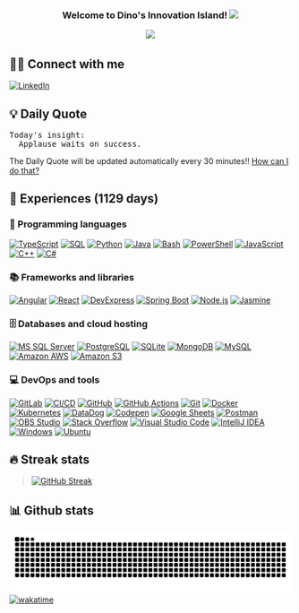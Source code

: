 <h3 align="center">
  Welcome to Dino's Innovation Island!
  <img src="https://media.giphy.com/media/hvRJCLFzcasrR4ia7z/giphy.gif" width="28">
</h3>

<p align="center">
  <a href="https://github.com/dino-claw"><img src="https://readme-typing-svg.herokuapp.com/?lines=Full-stack+developer;DevOps+Engineer;Experienced+in+diverse+technologies&center=true&width=450&height=45"></a>
</p>

## 🙋‍♂️ Connect with me

<p align="left">
  <a href="http://linkedin.com/in/dino-truong-356547322/"><img alt="LinkedIn" title="LinkedIn " src="https://img.shields.io/badge/LinkedIn-0077b5.svg?&style=for-the-badge&logo=0077b5&logoColor=white"></a> 
</p>

## 💡 Daily Quote
<pre>
Today's insight:  
  Applause waits on success. 
</pre>
The Daily Quote will be updated automatically every 30 minutes!! [How can I do that?](https://github.com/dino-claw/dino-claw)
## 🌟 Experiences (1129 days)

### 🧮 Programming languages

<p>
    <a href="https://github.com/search?q=user%3Adino-claw+is%3Arepo+language%3ATypeScript+&type=repositories"><img alt="TypeScript" src="https://img.shields.io/badge/TypeScript%20-%23007ACC.svg?logo=typescript&logoColor=white"></a>
    <a href="https://github.com/search?q=user%3Adino-claw+is%3Arepo+language%3ASQL+&type=repositories"><img alt="SQL" src="https://img.shields.io/badge/SQL%20-%230085A1.svg?logo=amazon-dynamodb&logoColor=white"></a>
    <a href="https://github.com/search?q=user%3Adino-claw+is%3Arepo+language%3APython+&type=repositories"><img alt="Python" src="https://img.shields.io/badge/Python%20-%23306998.svg?logo=python&logoColor=white"></a>
    <a href="https://github.com/search?q=user%3Adino-claw+is%3Arepo+language%3AJava+&type=repositories"><img alt="Java" src="https://img.shields.io/badge/Java%20-%23E94C2F.svg?logo=java&logoColor=white"></a>
    <a href="https://github.com/search?q=user%3Adino-claw+is%3Arepo+language%3ABash+&type=repositories"><img alt="Bash" src="https://img.shields.io/badge/Bash%20-%234E5B5E.svg?logo=gnu-bash&logoColor=white"></a>
    <a href="https://github.com/search?q=user%3Adino-claw+is%3Arepo+language%3APowerShell+&type=repositories"><img alt="PowerShell" src="https://img.shields.io/badge/PowerShell%20-%230096D6.svg?logo=powershell&logoColor=white"></a>
    <a href="https://github.com/search?q=user%3Adino-claw+is%3Arepo+language%3AJavaScript+&type=repositories"><img alt="JavaScript" src="https://img.shields.io/badge/JavaScript%20-%23F7DF1E.svg?logo=javascript&logoColor=black"></a>
    <a href="https://github.com/search?q=user%3Adino-claw+is%3Arepo+language%3AC%2B%2B++++&type=repositories"><img alt="C++" src="https://img.shields.io/badge/C++%20-%230056A0.svg?logo=c%2B%2B&logoColor=white"></a>
    <a href="https://github.com/search?q=user%3Adino-claw+is%3Arepo+language%3AC%23+&type=repositories"><img alt="C#" src="https://img.shields.io/badge/C%23%20-%236A1B9A.svg?logo=c-sharp&logoColor=white"></a>
</p>


### 📚 Frameworks and libraries

<p>
  <a href="#"><img alt="Angular" src="https://img.shields.io/badge/Angular%20-%23DD0031.svg?logo=angular&logoColor=white"></a>
  <a href="#"><img alt="React" src="https://img.shields.io/badge/React%20-%2300D8FF.svg?logo=react&logoColor=%2361DAFB"></a>
  <a href="#"><img alt="DevExpress" src="https://img.shields.io/badge/DevExpress%20-%23004172.svg?logo=devexpress&logoColor=white"></a>
  <a href="#"><img alt="Spring Boot" src="https://img.shields.io/badge/Spring Boot%20-%236DB33F.svg?logo=spring&logoColor=white"></a>
  <a href="#"><img alt="Node.js" src="https://img.shields.io/badge/Node.js%20-%2343853D.svg?logo=node.js&logoColor=white"></a>
  <a href="#"><img alt="Jasmine" src="https://img.shields.io/badge/Jasmine%20-%23D67D5B.svg?logo=jasmine&logoColor=white"></a>
</p>

### 🗄️ Databases and cloud hosting

<p>
    <a href="#"><img alt="MS SQL Server" src="https://img.shields.io/badge/Microsoft%20SQL%20Server-%23CC2927.svg?logo=microsoft%20sql%20server&logoColor=white"></a>
    <a href="#"><img alt="PostgreSQL" src ="https://img.shields.io/badge/PostgreSQL-%23336791.svg?logo=postgresql&logoColor=white"></a>
    <a href="#"><img alt="SQLite" src ="https://img.shields.io/badge/SQLite-%2307405e.svg?logo=sqlite&logoColor=white"></a>
    <a href="#"><img alt="MongoDB" src ="https://img.shields.io/badge/MongoDB-%234ea94b.svg?logo=mongodb&logoColor=white"></a>
    <a href="#"><img alt="MySQL" src="https://img.shields.io/badge/MySQL-%2300f.svg?logo=mysql&logoColor=white"></a>
    <a href="#"><img alt="Amazon AWS" src="https://img.shields.io/badge/Amazon%20AWS-%23232F3E.svg?logo=amazon%20aws&logoColor=white"></a>
    <a href="#"><img alt="Amazon S3" src="https://img.shields.io/badge/Amazon%20S3-%23569A31.svg?logo=amazon%20s3&logoColor=white"></a>
</p>

### 💻 DevOps and tools

<p>
    <a href="#"><img alt="GitLab" src="https://img.shields.io/badge/GitLab-%23FC6D26.svg?logo=gitlab&logoColor=white"></a>
    <a href="#"><img alt="CI/CD" src="https://img.shields.io/badge/CI%2FCD-%23007EC6.svg?logo=continuous-integration&logoColor=white"></a>
    <a href="#"><img alt="GitHub" src="https://img.shields.io/badge/GitHub-%23121011.svg?logo=github&logoColor=white"></a>
    <a href="#"><img alt="GitHub Actions" src="https://img.shields.io/badge/GitHub%20Actions-%232671E5.svg?logo=github-actions&logoColor=white"></a>
    <a href="#"><img alt="Git" src="https://img.shields.io/badge/Git%20-%23F05033.svg?logo=git&logoColor=white"></a>
    <a href="#"><img alt="Docker" src="https://img.shields.io/badge/Docker%20-%232496ED.svg?logo=docker&logoColor=white"></a>
    <a href="#"><img alt="Kubernetes" src="https://img.shields.io/badge/Kubernetes%20-%23326CE5.svg?logo=kubernetes&logoColor=white"></a>
    <a href="#"><img alt="DataDog" src="https://img.shields.io/badge/DataDog-%235B2A6F.svg?logo=datadog&logoColor=white"></a>
    <a href="#"><img alt="Codepen" src="https://img.shields.io/badge/Codepen-000000.svg?logo=codepen&logoColor=white"></a>
    <a href="#"><img alt="Google Sheets" src="https://img.shields.io/badge/Google%20Sheets%20-%2334A853.svg?logo=google%20sheets&logoColor=white"></a>
    <a href="#"><img alt="Postman" src="https://img.shields.io/badge/Postman-FF6C37?logo=postman&logoColor=white"></a>
    <a href="#"><img alt="OBS Studio" src="https://img.shields.io/badge/-OBS%20Studio-302E31?logo=obs-studio&logoColor=white"></a>
    <a href="#"><img alt="Stack Overflow" src="https://img.shields.io/badge/-Stack%20Overflow-FE7A16?logo=stack-overflow&logoColor=white"></a>
    <a href="#"><img alt="Visual Studio Code" src="https://img.shields.io/badge/Visual%20Studio%20Code-0078d7.svg?logo=visual-studio-code&logoColor=white"></a>
    <a href="#"><img alt="IntelliJ IDEA" src="https://img.shields.io/badge/IntelliJ%20IDEA-%23000000.svg?logo=intellij-idea&logoColor=white"></a>
    <a href="#"><img alt="Windows" src="https://img.shields.io/badge/Windows-%231572B6.svg?logo=windows&logoColor=white"></a>
    <a href="#"><img alt="Ubuntu" src="https://img.shields.io/badge/Ubuntu-%230E6F00.svg?logo=ubuntu&logoColor=white"></a>

</p>


## 🔥 Streak stats

> [![GitHub Streak](https://github-readme-streak-stats.herokuapp.com?user=dino-claw&theme=radical&hide_border=true)](https://github.com/dino-claw)


## 📊 Github stats
<!--   green snake -->
![Dino-claw's github activity graph](https://raw.githubusercontent.com/dino-claw/dino-claw/output/github-snake.svg)  
[![wakatime](https://wakatime.com/badge/user/73fbb789-32b7-490f-aaa7-b8b31a96c603.svg)](https://wakatime.com/@73fbb789-32b7-490f-aaa7-b8b31a96c603)  

<!--   <details>
  <summary>💻 GitHub Profile Stats</summary>
  <br/>
  <a href="https://github.com/dino-claw"><img alt="Dino's Github Stats" src="https://denvercoder1-github-readme-stats.vercel.app/api?username=dino-claw&show_icons=true&count_private=true&theme=react&hide_border=true&bg_color=1F222E&title_color=F85D7F&icon_color=F8D866" /></a>
</details> -->
